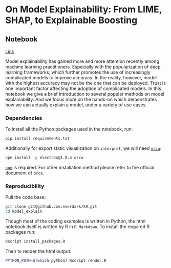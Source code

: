 # On Model Explainability: From LIME, SHAP, to Explainable Boosting

## Notebook

[Link](https://everdark.github.io/k9/notebooks/ml/model_explain/model_explain.nb.html)

Model explainability has gained more and more attention recently among machine learning practitioners.
Especially with the popularization of deep learning frameworks,
which further promotes the use of increasingly complicated models to improve accuracy.
In the reality, however, model with the highest accuracy may not be the one that can be deployed.
Trust is one important factor affecting the adoption of complicated models.
In this notebook we give a brief introduction to several popular methods on model explainability.
And we focus more on the hands-on which demonstrates how we can actually explain a model,
under a variety of use cases.

### Dependencies

To install all the Python packages used in the notebook, run:

```sh
pip install requirements.txt
```

Additionally for export static visualization on `interpret`,
we will need [`orca`](https://github.com/plotly/orca):

```sh
npm install -g electron@1.8.4 orca
```

[`npm`](https://www.npmjs.com/get-npm) is required.
For other installation method please refer to the official document of `orca`.

### Reproducibility

Pull the code base:

```sh
git clone git@github.com:everdark/k9.git
cd model_explain
```

Though most of the coding examples is written in Python,
the html notebook itself is written by R in `R Markdown`.
To install the required R packages run:

```sh
Rscript install_packages.R
```

Then to render the html output:

```sh
PYTHON_PATH=$(which python) Rscript render.R
```
